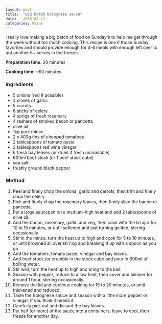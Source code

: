 ```yaml
---
layout: post
title:  "Big batch bolognese sauce"
date:   2016-03-12
categories: Mains
---
```

I really love making a big batch of food on Sunday's to help me get through the week without too much cooking. This recipe is one if those Sunday favorites and should provide enough for 4-6 meals with enough left over to put another 5+ serves in the freezer. 

**Preparation time:** 20 minutes

**Cooking time:** ~90 minutes

### Ingredients

* 5 onions (red if possible)
* 4 cloves of garlic
* 5 carrots
* 6 sticks of celery
* 4 sprigs of fresh rosemary
* 4 rashers of smoked bacon or pancetta
* olive oil
* 1kg pork mince
* 2 x 400g tins of chopped tomatoes
* 2 tablespoons of tomato paste
* 2 tablespoons red wine vinegar
* 6 fresh bay leaves (or dried if fresh unavailable)
* 600ml beef stock (or 1 beef stock cube)
* sea salt
* freshly ground black pepper


### Method

1. Peel and finely chop the onions, garlic and carrots, then trim and finely chop the celery.
2. Pick and finely chop the rosemary leaves, then finely slice the bacon or pancetta.
3. Put a large saucepan on a medium-high heat and add 2 tablespoons of olive oil.
4. Add the bacon, rosemary, garlic and veg, then cook with the lid ajar for 10 to 15 minutes, or until softened and just turning golden, stirring occasionally.
5. Stir in the mince, turn the heat up to high and cook for 5 to 10 minutes, or until browned all over,stirring and breaking it up with a spoon as you go.
6. Add the tomatoes, tomato paste, vinegar and bay leaves.
7. Add beef stock (or crumble in the stock cube and pour in 600ml of boiling water.
8. Stir well, turn the heat up to high and bring to the boil.
9. Season with pepper, reduce to a low heat, then cover and simmer for around 1 hour, stirring occasionally.
10. Remove the lid and continue cooking for 15 to 20 minutes, or until thickened and reduced.
17. Taste the Bolognese sauce and season with a little more pepper or vinegar, if you think it needs it.
18. Carefully pick out and discard the bay leaves.
19. Put half (or more) of the sauce into a containers, leave to cool, then freeze for another day.



